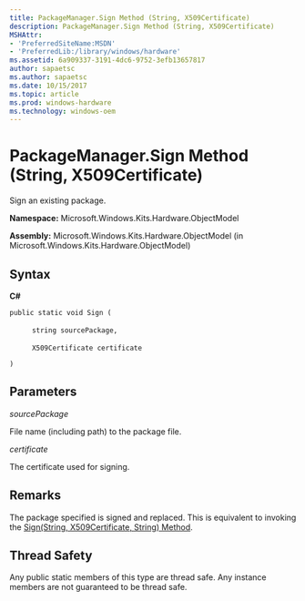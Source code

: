 ```yaml
---
title: PackageManager.Sign Method (String, X509Certificate)
description: PackageManager.Sign Method (String, X509Certificate)
MSHAttr:
- 'PreferredSiteName:MSDN'
- 'PreferredLib:/library/windows/hardware'
ms.assetid: 6a909337-3191-4dc6-9752-3efb13657817
author: sapaetsc
ms.author: sapaetsc
ms.date: 10/15/2017
ms.topic: article
ms.prod: windows-hardware
ms.technology: windows-oem
---
```


# PackageManager.Sign Method (String, X509Certificate)


Sign an existing package.

**Namespace:** Microsoft.Windows.Kits.Hardware.ObjectModel

**Assembly:** Microsoft.Windows.Kits.Hardware.ObjectModel (in Microsoft.Windows.Kits.Hardware.ObjectModel)

## <span id="Syntax"></span><span id="syntax"></span><span id="SYNTAX"></span>Syntax


**C#**

`public static void Sign (`

          `string sourcePackage,`

          `X509Certificate certificate`

`)`

## <span id="Parameters"></span><span id="parameters"></span><span id="PARAMETERS"></span>Parameters


*sourcePackage*

File name (including path) to the package file.

*certificate*

The certificate used for signing.

## <span id="Remarks"></span><span id="remarks"></span><span id="REMARKS"></span>Remarks


The package specified is signed and replaced. This is equivalent to invoking the [Sign(String, X509Certificate, String) Method](packagemanagersign-method--string-x509certificate-string-.md).

## <span id="Thread_Safety"></span><span id="thread_safety"></span><span id="THREAD_SAFETY"></span>Thread Safety


Any public static members of this type are thread safe. Any instance members are not guaranteed to be thread safe.

 

 






